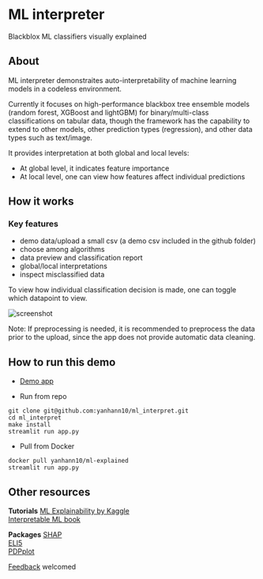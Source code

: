 # ML interpreter

Blackblox ML classifiers visually explained

## About

ML interpreter demonstraites auto-interpretability of machine learning models in a codeless environment.

Currently it focuses on high-performance blackbox tree ensemble models (random forest, XGBoost and lightGBM) for binary/multi-class classifications on tabular data, though the framework has the capability to extend to other models, other prediction types (regression), and other data types such as text/image.

It provides interpretation at both global and local levels:

- At global level, it indicates feature importance
- At local level, one can view how features affect individual predictions

## How it works

### Key features

- demo data/upload a small csv (a demo csv included in the github folder)
- choose among algorithms
- data preview and classification report
- global/local interpretations
- inspect misclassified data

To view how individual classification decision is made, one can toggle which datapoint to view.

<img src="ml_interpret.gif" alt='screenshot'>

Note: If preprocessing is needed, it is recommended to preprocess the data prior to the upload, since the app does not provide automatic data cleaning.

## How to run this demo

- [Demo app](https://ml-interpret.herokuapp.com/)

- Run from repo

```
git clone git@github.com:yanhann10/ml_interpret.git
cd ml_interpret
make install
streamlit run app.py
```

- Pull from Docker

```
docker pull yanhann10/ml-explained
streamlit run app.py
```

## Other resources

**Tutorials**
[ML Explainability by Kaggle](https://www.kaggle.com/learn/machine-learning-explainability)  
[Interpretable ML book](https://christophm.github.io/interpretable-ml-book/)

**Packages**
[SHAP](https://towardsdatascience.com/interpretable-machine-learning-with-xgboost-9ec80d148d27)  
[ELI5](https://eli5.readthedocs.io/en/latest/index.html)  
[PDPplot](https://pdpbox.readthedocs.io/en/latest/index.html)

[Feedback](https://docs.google.com/forms/d/e/1FAIpQLSdTXKpMPC0-TmWf2ngU9A0sokH5Z0m-QazSPBIZyZ2AbXIBug/viewform?usp=sf_link) welcomed
